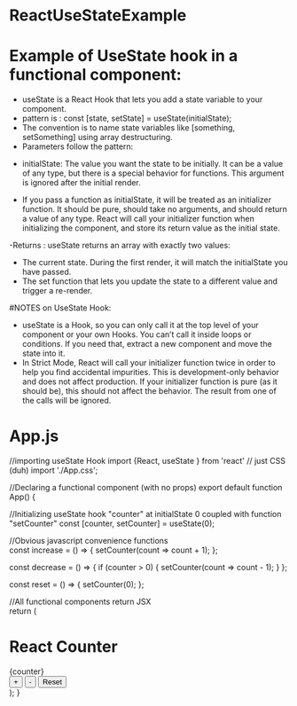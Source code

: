 # ReactUseStateExample

# Example of UseState hook in a functional component:

* useState is a React Hook that lets you add a state variable to your component.
* pattern is : const [state, setState] = useState(initialState);
* The convention is to name state variables like [something, setSomething] using array destructuring.
* Parameters follow the pattern:

- initialState: The value you want the state to be initially. It can be a value of any type, but there is a special behavior for functions. This argument is ignored after the initial render.

- If you pass a function as initialState, it will be treated as an initializer function. It should be pure, should take no arguments, and should return a value of any type. React will call your initializer function when initializing the component, and store its return value as the initial state. 

-Returns : useState returns an array with exactly two values:

- The current state. During the first render, it will match the initialState you have passed.
- The set function that lets you update the state to a different value and trigger a re-render.


#NOTES on UseState Hook:
* useState is a Hook, so you can only call it at the top level of your component or your own Hooks. You can’t call it inside loops or conditions. If you need that, extract a new component and move the state into it.
* In Strict Mode, React will call your initializer function twice in order to help you find accidental impurities. This is development-only behavior and does not affect production. If your initializer function is pure (as it should be), this should not affect the behavior. The result from one of the calls will be ignored.


# App.js

//importing useState Hook
import {React, useState } from 'react' 
// just CSS (duh)
import './App.css'; 

//Declaring a functional component (with no props)
export default function App() { 

  //Initializing useState hook "counter" at initialState 0 coupled with function "setCounter"
  const [counter, setCounter] = useState(0);


   //Obvious javascript convenience functions	
   const increase = () => {
    setCounter(count => count + 1);
   };	   
	
   const decrease = () => {
	   if (counter > 0) {
		setCounter(count => count - 1);
	   }
   };	   
   
   const reset = () => {
    setCounter(0);
   };	   
	
	
  //All functional components return JSX	
  return (
	<div className="counter">
		<h1>React Counter</h1>
		<span className="counter__output">{counter}</span>
		<div classname="btn__container">
			<button className="control__btn" onClick={increase}>+</button>
			<button className="control__btn" onClick={decrease}>-</button>
			<button className="control__btn" onClick={reset}>Reset</button>
		</div>
	</div>
  );
}